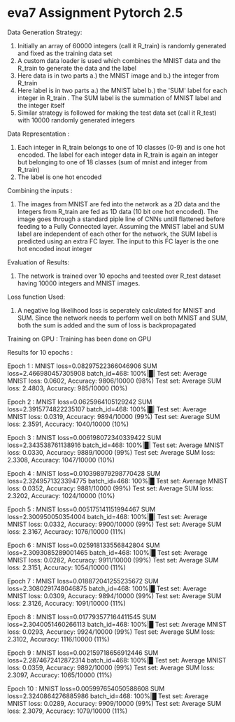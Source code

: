 # eva7 Assignment Pytorch 2.5

Data Generation Strategy: 
1. Initially an array of 60000 integers (call it R_train) is randomly generated and fixed as the training data set
2. A custom data loader is used which combines the MNIST data and the R_train to generate the data and the label
3. Here data is in two parts a.) the MNIST image and b.) the integer from R_train
4. Here label is in two parts a.) the MNIST label b.) the 'SUM' label for each integer in R_train . The SUM label is the summation of MNIST label and the integer itself
5. Similar strategy is followed for making the test data set (call it R_test) with 10000 randomly generated integers

Data Representation :
1. Each integer in R_train belongs to one of 10 classes (0-9) and is one hot encoded. The label for each integer data in R_train is again an integer but belonging to one of 18 classes (sum of mnist and integer from R_train)
2. The label is one hot encoded

Combining the inputs : 
1. The images from MNIST are fed into the network as a 2D data and the Integers from R_train are fed as 1D data (10 bit one hot encoded). The image goes through a standard piple line of CNNs untill flattened before feeding to a Fully Connected layer. Assuming the MNIST label and SUM label are independent of each other for the network, the SUM label is predicted using an extra FC layer. The input to this FC layer is the one hot encoded inout integer

Evaluation of Results:
1. The network is trained over 10 epochs and teested over R_test dataset having 10000 integers and MNIST images. 

Loss function Used:
1. A negative log likelihood loss is seperately calculated for MNIST and SUM. Since the network needs to perform well on both MNIST and SUM, both the sum is added and the sum of loss is backpropagated

Training on GPU :
Training has been done on GPU

Results for 10 epochs :

Epoch 1 :
MNIST loss=0.08297522366046906 SUM loss=2.466980457305908 batch_id=468: 100%|█| 
Test set: Average MNIST loss: 0.0602, Accuracy: 9806/10000 (98%)
Test set: Average SUM loss: 2.4803, Accuracy: 985/10000 (10%)

Epoch 2 : 
MNIST loss=0.0625964105129242 SUM loss=2.3915774822235107 batch_id=468: 100%|█| 
Test set: Average MNIST loss: 0.0319, Accuracy: 9894/10000 (99%)
Test set: Average SUM loss: 2.3591, Accuracy: 1040/10000 (10%)

Epoch 3 :
MNIST loss=0.006198072340339422 SUM loss=2.343538761138916 batch_id=468: 100%|█|
Test set: Average MNIST loss: 0.0330, Accuracy: 9889/10000 (99%)
Test set: Average SUM loss: 2.3308, Accuracy: 1047/10000 (10%)

Epoch 4 :
MNIST loss=0.010398979298770428 SUM loss=2.3249571323394775 batch_id=468: 100%|█
Test set: Average MNIST loss: 0.0352, Accuracy: 9881/10000 (99%)
Test set: Average SUM loss: 2.3202, Accuracy: 1024/10000 (10%)

Epoch 5 :
MNIST loss=0.005175141151994467 SUM loss=2.300950050354004 batch_id=468: 100%|█|
Test set: Average MNIST loss: 0.0332, Accuracy: 9900/10000 (99%)
Test set: Average SUM loss: 2.3167, Accuracy: 1076/10000 (11%)

Epoch 6 :
MNIST loss=0.025918133556842804 SUM loss=2.3093085289001465 batch_id=468: 100%|█
Test set: Average MNIST loss: 0.0282, Accuracy: 9911/10000 (99%)
Test set: Average SUM loss: 2.3151, Accuracy: 1054/10000 (11%)

Epoch 7 : 
MNIST loss=0.018872041255235672 SUM loss=2.3080291748046875 batch_id=468: 100%|█
Test set: Average MNIST loss: 0.0309, Accuracy: 9894/10000 (99%)
Test set: Average SUM loss: 2.3126, Accuracy: 1091/10000 (11%)

Epoch 8 : 
MNIST loss=0.017793577164411545 SUM loss=2.3040051460266113 batch_id=468: 100%|█
Test set: Average MNIST loss: 0.0293, Accuracy: 9924/10000 (99%)
Test set: Average SUM loss: 2.3102, Accuracy: 1116/10000 (11%)

Epoch 9 :
MNIST loss=0.002159718656912446 SUM loss=2.2874672412872314 batch_id=468: 100%|█
Test set: Average MNIST loss: 0.0359, Accuracy: 9892/10000 (99%)
Test set: Average SUM loss: 2.3097, Accuracy: 1065/10000 (11%)

Epoch 10 :
MNIST loss=0.005997654050588608 SUM loss=2.3240864276885986 batch_id=468: 100%|█
Test set: Average MNIST loss: 0.0289, Accuracy: 9909/10000 (99%)
Test set: Average SUM loss: 2.3079, Accuracy: 1079/10000 (11%)
